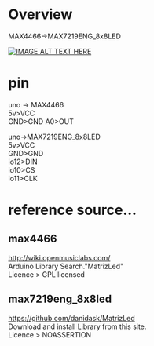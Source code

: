 # Overview
MAX4466->MAX7219ENG_8x8LED

[![IMAGE ALT TEXT HERE](http://img.youtube.com/vi/iuCIArwpOW8/0.jpg)](http://www.youtube.com/watch?v=iuCIArwpOW8)

# pin
uno -> MAX4466  
5v>VCC  
GND>GND 
A0>OUT  

uno->MAX7219ENG_8x8LED  
5v>VCC  
GND>GND  
io12>DIN  
io10>CS  
io11>CLK

# reference source...
## max4466
http://wiki.openmusiclabs.com/  
Arduino Library Search."MatrizLed"  
Licence > GPL licensed  

## max7219eng_8x8led  
https://github.com/danidask/MatrizLed  
Download and install Library from this site.  
Licence > NOASSERTION  
